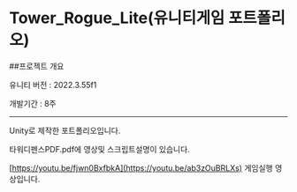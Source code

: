 # Tower_Rogue_Lite(유니티게임 포트폴리오)

##프로젝트 개요

유니티 버전 : 2022.3.55f1

개발기간 : 8주

----------------------------------------------------
Unity로 제작한 포트폴리오입니다.

타워디펜스PDF.pdf에 영상및 스크립트설명이 있습니다.

[https://youtu.be/fjwn0BxfbkA](https://youtu.be/ab3zOuBRLXs)
게임실행 영상입니다.


